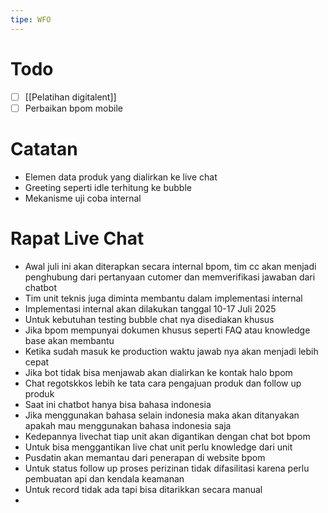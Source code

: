 ```yaml
---
tipe: WFO
---
```

# Todo
- [ ] [[Pelatihan digitalent]] 
- [ ] Perbaikan bpom mobile
# Catatan
- Elemen data produk yang dialirkan ke live chat
- Greeting seperti idle terhitung ke bubble
- Mekanisme uji coba internal

# Rapat Live Chat
- Awal juli ini akan diterapkan secara internal bpom, tim cc akan menjadi penghubung dari pertanyaan cutomer dan memverifikasi jawaban dari chatbot
- Tim unit teknis juga diminta membantu dalam implementasi internal
- Implementasi internal akan dilakukan tanggal 10-17 Juli 2025
- Untuk kebutuhan testing bubble chat nya disediakan khusus
- Jika bpom mempunyai dokumen khusus seperti FAQ atau knowledge base akan membantu
- Ketika sudah masuk ke production waktu jawab nya akan menjadi lebih cepat
- Jika bot tidak bisa menjawab akan dialirkan ke kontak halo bpom
- Chat regotskkos lebih ke tata cara pengajuan produk dan follow up produk
- Saat ini chatbot hanya bisa bahasa indonesia
- Jika menggunakan bahasa selain indonesia maka akan ditanyakan apakah mau menggunakan bahasa indonesia saja
- Kedepannya livechat tiap unit akan digantikan dengan chat bot bpom
- Untuk bisa menggantikan live chat unit perlu knowledge dari unit
- Pusdatin akan memantau dari penerapan di website bpom
- Untuk status follow up proses perizinan tidak difasilitasi karena perlu pembuatan api dan kendala keamanan
- Untuk record tidak ada tapi bisa ditarikkan secara manual
- 